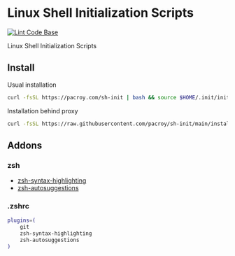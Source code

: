 # Linux Shell Initialization Scripts

[![Lint Code Base](https://github.com/pacroy/sh-init/actions/workflows/linter.yml/badge.svg?branch=main)](https://github.com/pacroy/sh-init/actions/workflows/linter.yml)

Linux Shell Initialization Scripts

## Install

Usual installation

```bash
curl -fsSL https://pacroy.com/sh-init | bash && source $HOME/.init/init.sh
```

Installation behind proxy

```bash
curl -fsSL https://raw.githubusercontent.com/pacroy/sh-init/main/install.sh -x "$proxy" | bash && source $HOME/.init/init.sh
```

## Addons

### zsh

- [zsh-syntax-highlighting](https://github.com/zsh-users/zsh-syntax-highlighting/blob/master/INSTALL.md#oh-my-zsh)
- [zsh-autosuggestions](https://github.com/zsh-users/zsh-autosuggestions/blob/master/INSTALL.md#oh-my-zsh)

### .zshrc

```bash
plugins=(
    git
    zsh-syntax-highlighting
    zsh-autosuggestions
)
```
